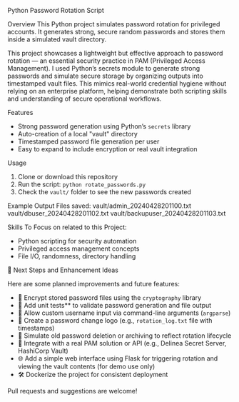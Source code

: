 Python Password Rotation Script

Overview
This Python project simulates password rotation for privileged accounts. It generates strong, secure random passwords and stores them inside a simulated vault directory.


This project showcases a lightweight but effective approach to password rotation — an essential security practice in PAM (Privileged Access Management). I used Python’s secrets module to generate strong passwords and simulate secure storage by organizing outputs into timestamped vault files. This mimics real-world credential hygiene without relying on an enterprise platform, helping demonstrate both scripting skills and understanding of secure operational workflows.

Features
- Strong password generation using Python’s `secrets` library
- Auto-creation of a local "vault" directory
- Timestamped password file generation per user
- Easy to expand to include encryption or real vault integration

Usage
1. Clone or download this repository
2. Run the script: `python rotate_passwords.py`
3. Check the `vault/` folder to see the new passwords created


Example Output
Files saved:
vault/admin_20240428201100.txt
vault/dbuser_20240428201102.txt
vault/backupuser_20240428201103.txt



Skills To Focus on related to this Project: 

- Python scripting for security automation
- Privileged access management concepts
- File I/O, randomness, directory handling


🚀 Next Steps and Enhancement Ideas

Here are some planned improvements and future features:

- 🔐 Encrypt stored password files using the `cryptography` library
- 🧪 Add unit tests** to validate password generation and file output
- 📁 Allow custom username input via command-line arguments (`argparse`)
- 📜 Create a password change logo (e.g., `rotation_log.txt` file with timestamps)
- 🔄 Simulate old password deletion or archiving to reflect rotation lifecycle
- 🧩 Integrate with a real PAM solution or API (e.g., Delinea Secret Server, HashiCorp Vault)
- 🌐 Add a simple web interface using Flask for triggering rotation and viewing the vault contents (for demo use only)
- 🛠️ Dockerize the project for consistent deployment

Pull requests and suggestions are welcome!
